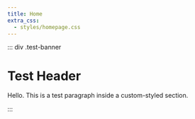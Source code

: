 ```yaml
---
title: Home
extra_css:
  - styles/homepage.css
---
```


::: div .test-banner

# Test Header

Hello. This is a test paragraph inside a custom-styled section.

:::
